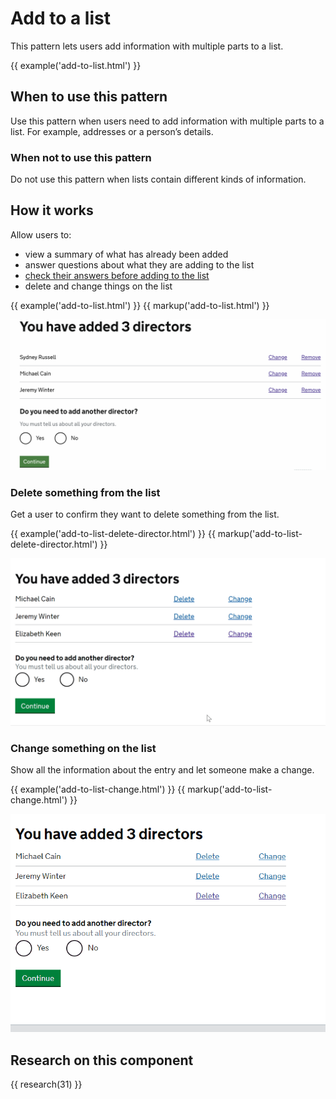# Add to a list

This pattern lets users add information with multiple parts to a list.

{{ example('add-to-list.html') }}

## When to use this pattern

Use this pattern when users need to add information with multiple parts to a list. For example, addresses or a person’s details.

### ​​​​When not to use this pattern

Do not use this pattern when lists contain different kinds of information.

## How it works

Allow users to:

- view a summary of what has already been added
- answer questions about what they are adding to the list
- [check their answers before adding to the list](https://www.gov.uk/service-manual/design/check-your-answers-pages)
- delete and change things on the list

{{ example('add-to-list.html') }}
{{ markup('add-to-list.html') }}

![Animated example of add to a list pattern that includes asking for name, date of birth, National Insurance number, Unique Taxpayer Reference, and letting you check your answers.](/patterns/add-to-a-list/add-to-list.gif)

### Delete something from the list

Get a user to confirm they want to delete something from the list.

{{ example('add-to-list-delete-director.html') }}
{{ markup('add-to-list-delete-director.html') }}

![Animated example of deleting a director from the list that asks a yes-no question for them to confirm they want to delete the specific director.](/patterns/add-to-a-list/add-to-list-delete.gif)

### Change something on the list

Show all the information about the entry and let someone make a change.

{{ example('add-to-list-change.html') }}
{{ markup('add-to-list-change.html') }}

![Animated example of changing a director’s name that includes showing a check your answers type page about the director and changing their name.](/patterns/add-to-a-list/add-to-list-change.gif)

## Research on this component

{{ research(31) }}
